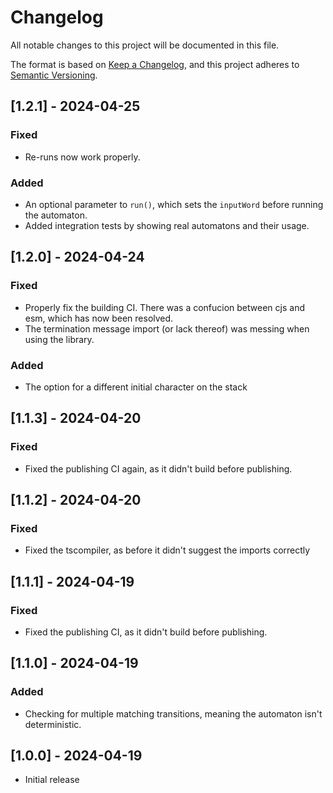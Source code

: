 # Changelog

All notable changes to this project will be documented in this file.

The format is based on [Keep a Changelog](https://keepachangelog.com/en/1.1.0/),
and this project adheres to [Semantic Versioning](https://semver.org/spec/v2.0.0.html).

## [1.2.1] - 2024-04-25
### Fixed
- Re-runs now work properly.

### Added
- An optional parameter to `run()`, which sets the `inputWord` before running the automaton.
- Added integration tests by showing real automatons and their usage.

## [1.2.0] - 2024-04-24
### Fixed
- Properly fix the building CI. There was a confucion between cjs and esm, which has now been resolved.
- The termination message import (or lack thereof) was messing when using the library.
### Added
- The option for a different initial character on the stack

## [1.1.3] - 2024-04-20
### Fixed
- Fixed the publishing CI again, as it didn't build before publishing.

## [1.1.2] - 2024-04-20
### Fixed
- Fixed the tscompiler, as before it didn't suggest the imports correctly

## [1.1.1] - 2024-04-19
### Fixed
- Fixed the publishing CI, as it didn't build before publishing.

## [1.1.0] - 2024-04-19
### Added
- Checking for multiple matching transitions, meaning the automaton isn't deterministic.

## [1.0.0] - 2024-04-19
- Initial release
